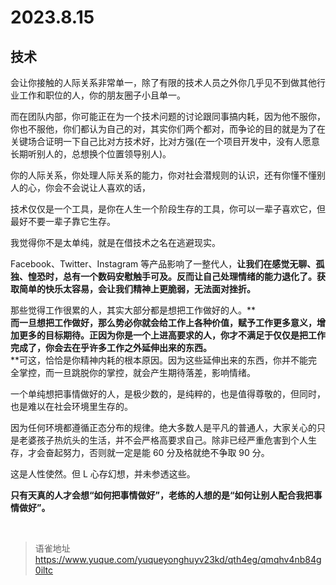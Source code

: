 # 2023.8.15
## 技术

会让你接触的人际关系非常单一，除了有限的技术人员之外你几乎见不到做其他行业工作和职位的人，你的朋友圈子小且单一。

而在团队内部，你可能正在为一个技术问题的讨论跟同事搞内耗，因为他不服你，你也不服他，你们都认为自己的对，其实你们两个都对，而争论的目的就是为了在关键场合证明一下自己比对方技术好，比对方强(在一个项目开发中，没有人愿意长期听别人的，总想换个位置领导别人)。

你的人际关系，你处理人际关系的能力，你对社会潜规则的认识，还有你懂不懂别人的心，你会不会说让人喜欢的话，

技术仅仅是一个工具，是你在人生一个阶段生存的工具，你可以一辈子喜欢它，但最好不要一辈子靠它生存。

我觉得你不是太单纯，就是在借技术之名在逃避现实。

Facebook、Twitter、Instagram 等产品影响了一整代人，**让我们在感觉无聊、孤独、惶恐时，总有一个数码安慰触手可及。反而让自己处理情绪的能力退化了。获取简单的快乐太容易，会让我们精神上更脆弱，无法面对挫折。**

那些觉得工作很累的人，其实大部分都是想把工作做好的人。\*\*  
**而一旦想把工作做好，那么势必你就会给工作上各种价值，赋予工作更多意义，增加更多的目标期待。正因为你是一个上进高要求的人，你才不满足于仅仅是把工作完成了，你会去在乎许多工作之外延伸出来的东西。**  
\*\*可这，恰恰是你精神内耗的根本原因。因为这些延伸出来的东西，你并不能完全掌控，而一旦跳脱你的掌控，就会产生期待落差，影响情绪。

一个单纯想把事情做好的人，是极少数的，是纯粹的，也是值得尊敬的，但同时，也是难以在社会环境里生存的。

因为任何环境都遵循正态分布的规律。绝大多数人是平凡的普通人，大家关心的只是老婆孩子热炕头的生活，并不会严格高要求自己。除非已经严重危害到个人生存，才会奋起努力，否则就一定是能 60 分及格就绝不争取 90 分。

这是人性使然。但 L 心存幻想，并未参透这些。

**只有天真的人才会想“如何把事情做好”，老练的人想的是“如何让别人配合我把事情做好”。**

<br>
  
> 语雀地址 https://www.yuque.com/yuqueyonghuyv23kd/qth4eg/qmqhv4nb84g0iltc